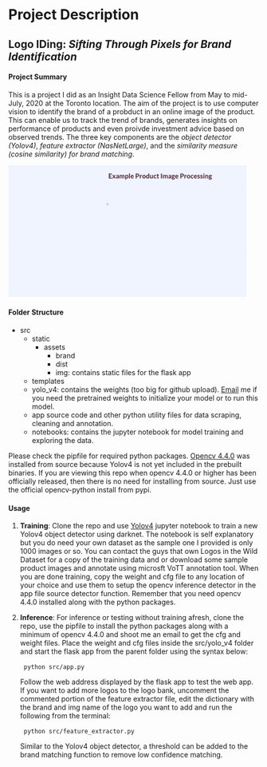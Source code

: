 # Project Description

## **Logo IDing**: ***Sifting Through Pixels for Brand Identification***

#### Project Summary

This is a project I did as an Insight Data Science Fellow from May to mid-July, 2020 at the Toronto location. The aim of the project is to use computer vision to identify the brand of a probduct in an online image of the product. This can enable us to track the trend of brands, generates insights on performance of products and even proivde investment advice based on observed trends. The three key components are the *object detector (Yolov4)*, *feature extractor (NasNetLarge)*, and the *similarity measure (cosine similarity) for brand matching*.

![Logo IDing](src/static/assets/img/tarbo.gif "Logo IDing in Operation")

#### Folder Structure

- src
  - static
    - assets
      - brand
      - dist
      - img: contains static files for the flask app
  - templates
  - yolo_v4: contains the weights (too big for github upload). [Email](mailto:ezeme.okwudili@gmail.com "ezeme.okwudili@gmail.com") me if you need the pretrained weights to initialize your model or to run this model.
  - app source code and other python utility files for data scraping, cleaning and annotation.
  - notebooks: contains the jupyter notebook for model training and exploring the data.

Please check the pipfile for required python packages. [Opencv 4.4.0](https://docs.opencv.org/master/d2/de6/tutorial_py_setup_in_ubuntu.html) was installed from source because Yolov4 is not yet included in the prebuilt binaries. If you are viewing this repo when opencv 4.4.0 or higher has been officially released, then there is no need for installing from source. Just use the official opencv-python install from pypi.

#### Usage

1. **Training**: Clone the repo and use [Yolov4](notebooks/YOLOv4_Darknet.ipynb) jupyter notebook to train a new Yolov4 object detector using darknet. The notebook is self explanatory but you do need your own dataset as the sample one I provided is only 1000 images or so. You can contact the guys that own Logos in the Wild Dataset for a copy of the training data and or download some sample product images and annotate using microsft VoTT annotation tool. When you are done training, copy the weight and cfg file to any location of your choice and use them to setup the opencv inference detector in the app file source detector function. Remember that you need opencv 4.4.0 installed along with the python packages.
2. **Inference**: For inference or testing without training afresh, clone the repo, use the pipfile to install the python packages along with a minimum of opencv 4.4.0 and shoot me an email to get the cfg and weight files. Place the weight and cfg files inside the src/yolo_v4 folder and start the flask app from the parent folder using the syntax below:

        python src/app.py

    Follow the web address displayed by the flask app to test the web app. If you want to add more logos to the logo bank, uncomment the commented portion of the feature extractor file, edit the dictionary with the brand and img name of the logo you want to add and run the following from the terminal:

        python src/feature_extractor.py

    Similar to the Yolov4 object detector, a threshold can be added to the brand matching function to remove low confidence matching.

